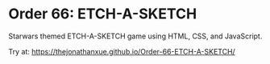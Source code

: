 # Order 66: ETCH-A-SKETCH
Starwars themed ETCH-A-SKETCH game using HTML, CSS, and JavaScript.

Try at: https://thejonathanxue.github.io/Order-66-ETCH-A-SKETCH/


